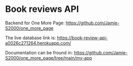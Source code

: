 # Book reviews API

Backend for One More Page:
https://github.com/Jamie-S2000/one_more_page

The live database link is: https://book-review-api-a0026c271264.herokuapp.com/

Documentation can be fround in: https://github.com/Jamie-S2000/one_more_page/tree/main/my-app
